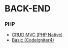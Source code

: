 # BACK-END

### PHP
* [CRUD MVC (PHP Native)](https://github.com/belaekaputri/mvc)
* [Basic (CodeIgniter4)](https://github.com/belaekaputri/CRUD-CI4)


